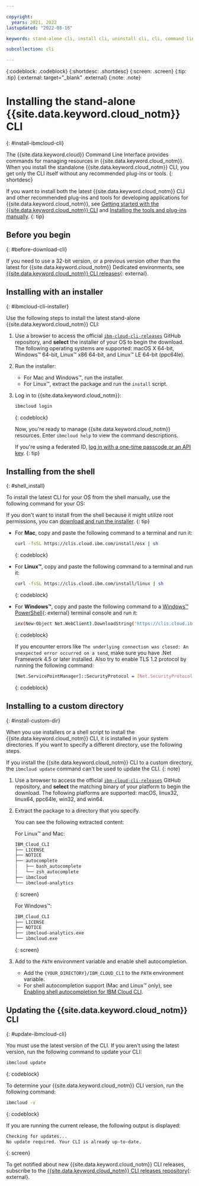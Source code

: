 ```yaml
---

copyright:
  years: 2021, 2022
lastupdated: "2022-08-16"

keywords: stand-alone cli, install cli, uninstall cli, cli, command line, command-line, windows powershell, linux, macos, installer, standalone cli

subcollection: cli

---
```


{:codeblock: .codeblock}
{:shortdesc: .shortdesc}
{:screen: .screen}
{:tip: .tip}
{:external: target="_blank" .external}
{:note: .note}

# Installing the stand-alone {{site.data.keyword.cloud_notm}} CLI
{: #install-ibmcloud-cli}

The {{site.data.keyword.cloud}} Command Line Interface provides commands for managing resources in {{site.data.keyword.cloud_notm}}. When you install the standalone {{site.data.keyword.cloud_notm}} CLI, you get only the CLI itself without any recommended plug-ins or tools.
{: shortdesc}

If you want to install both the latest {{site.data.keyword.cloud_notm}} CLI and other recommended plug-ins and tools for developing applications for {{site.data.keyword.cloud_notm}}, see [Getting started with the {{site.data.keyword.cloud_notm}} CLI](/docs/cli?topic=cli-getting-started) and [Installing the tools and plug-ins manually](/docs/cli?topic=cli-install-devtools-manually).
{: tip}

## Before you begin
{: #before-download-cli}

If you need to use a 32-bit version, or a previous version other than the latest for {{site.data.keyword.cloud_notm}} Dedicated environments, see [{{site.data.keyword.cloud_notm}} CLI releases](https://github.com/IBM-Cloud/ibm-cloud-cli-release/releases/){: external}.

## Installing with an installer
{: #ibmcloud-cli-installer}

Use the following steps to install the latest stand-alone {{site.data.keyword.cloud_notm}} CLI:

1. Use a browser to access the official [`ibm-cloud-cli-releases`](https://github.com/IBM-Cloud/ibm-cloud-cli-release/releases/) GitHub repository, and **select** the installer of your OS to begin the download. The following operating systems are supported: macOS X 64-bit, Windows&trade; 64-bit, Linux&trade; x86 64-bit, and Linux&trade; LE 64-bit (ppc64le).

2. Run the installer:
   * For Mac and Windows&trade;, run the installer.
   * For Linux&trade;, extract the package and run the `install` script.

3. Log in to {{site.data.keyword.cloud_notm}}:
   ```bash
   ibmcloud login
   ```
   {: codeblock}
   
   Now, you're ready to manage {{site.data.keyword.cloud_notm}} resources. Enter `ibmcloud help` to view the command descriptions.

   If you're using a federated ID, [log in with a one-time passcode or an API key](/docs/account?topic=account-federated_id).
   {: tip}

## Installing from the shell
{: #shell_install}

To install the latest CLI for your OS from the shell manually, use the following command for your OS:

   If you don't want to install from the shell because it might utilize root permissions, you can [download and run the installer](/docs/cli?topic=cli-install-ibmcloud-cli#ibmcloud-cli-installer).
   {: tip}

* For **Mac**, copy and paste the following command to a terminal and run it:
   ```bash
   curl -fsSL https://clis.cloud.ibm.com/install/osx | sh
   ```
   {: codeblock}

* For **Linux&trade;**, copy and paste the following command to a terminal and run it:
   ```bash
   curl -fsSL https://clis.cloud.ibm.com/install/linux | sh
   ```
   {: codeblock}

* For **Windows&trade;**, copy and paste the following command to a [Windows&trade; PowerShell](https://msdn.microsoft.com/en-us/powershell/scripting/getting-started/getting-started-with-windows-powershell){: external} terminal console and run it:
   ```bash
   iex(New-Object Net.WebClient).DownloadString('https://clis.cloud.ibm.com/install/powershell')
   ```
   {: codeblock}

   If you encounter errors like `The underlying connection was closed: An unexpected error occurred on a send`, make sure you have .Net Framework 4.5 or later installed. Also try to enable TLS 1.2 protocol by running the following command:
  
   ```bash
   [Net.ServicePointManager]::SecurityProtocol = [Net.SecurityProtocolType]::Tls12
   ```
   {: codeblock}

## Installing to a custom directory
{: #install-custom-dir}

When you use installers or a shell script to install the {{site.data.keyword.cloud_notm}} CLI, it is installed in your system directories. If you want to specify a different directory, use the following steps.

If you install the {{site.data.keyword.cloud_notm}} CLI to a custom directory, the `ibmcloud update` command can't be used to update the CLI.
{: note}

1. Use a browser to access the official [`ibm-cloud-cli-releases`](https://github.com/IBM-Cloud/ibm-cloud-cli-release/releases/) GitHub repository, and **select** the matching binary of your platform to begin the download. The following platforms are supported: macOS, linux32, linux64, ppc64le, win32, and win64.

2. Extract the package to a directory that you specify.

   You can see the following extracted content:

   For Linux&trade; and Mac:
   ```bash
   IBM_Cloud_CLI
   ├── LICENSE
   ├── NOTICE
   ├── autocomplete
   │   ├── bash_autocomplete
   │   └── zsh_autocomplete
   ├── ibmcloud
   └── ibmcloud-analytics
   ```
   {: screen}

   For Windows&trade;:
   ```bash
   IBM_Cloud_CLI
   ├── LICENSE
   ├── NOTICE
   ├── ibmcloud-analytics.exe
   └── ibmcloud.exe
   ```
   {: screen}

3. Add to the `PATH` environment variable and enable shell autocompletion.
   * Add the `{YOUR_DIRECTORY}/IBM_CLOUD_CLI` to the `PATH` environment variable.
   * For shell autocompletion support (Mac and Linux&trade; only), see [Enabling shell autocompletion for IBM Cloud CLI](/docs/cli/reference/ibmcloud?topic=cli-shell-autocomplete#shell-autocomplete).

## Updating the {{site.data.keyword.cloud_notm}} CLI
{: #update-ibmcloud-cli}

You must use the latest version of the CLI. If you aren't using the latest version, run the following command to update your CLI:

```bash
ibmcloud update
```
{: codeblock}

To determine your {{site.data.keyword.cloud_notm}} CLI version, run the following command:
```bash
ibmcloud -v
```
{: codeblock}

If you are running the current release, the following output is displayed:
```bash
Checking for updates...
No update required. Your CLI is already up-to-date.
```
{: screen}

To get notified about new {{site.data.keyword.cloud_notm}} CLI releases, subscribe to the [{{site.data.keyword.cloud_notm}} CLI releases repository](https://github.com/IBM-Cloud/ibm-cloud-cli-release/releases/){: external}.
